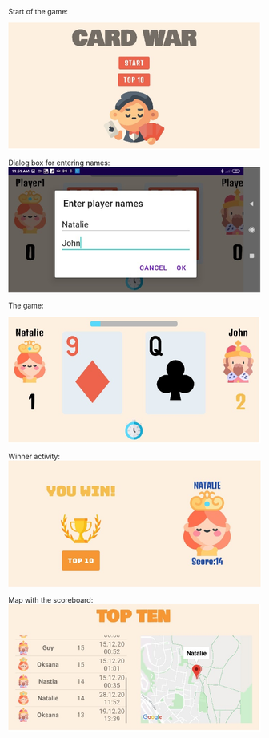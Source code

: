 Start of the game: 

![](screenshots/start.jpg) 



Dialog box for entering names:
![](screenshots/names.jpg)


The game: 

![](screenshots/wargame.jpg)


Winner activity:
![](screenshots/winner.jpg)


Map with the scoreboard: 
![](screenshots/scoreboard.jpg)
